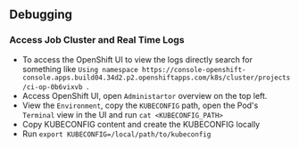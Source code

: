 ## Debugging

### Access Job Cluster and Real Time Logs

- To access the OpenShift UI to view the logs directly search for something like `Using namespace https://console-openshift-console.apps.build04.34d2.p2.openshiftapps.com/k8s/cluster/projects/ci-op-0b6vixvb `.
- Access OpenShift UI, open `Administartor` overview on the top left.
- View the `Environment`, copy the `KUBECONFIG` path, open the Pod's `Terminal` view in the UI and run `cat <KUBECONFIG_PATH>`
- Copy KUBECONFIG content and create the KUBECONFIG locally
- Run `export KUBECONFIG=/local/path/to/kubeconfig`